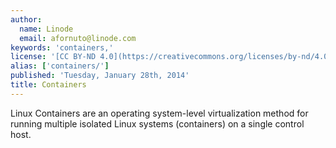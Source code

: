 ```yaml
---
author:
  name: Linode
  email: afornuto@linode.com
keywords: 'containers,'
license: '[CC BY-ND 4.0](https://creativecommons.org/licenses/by-nd/4.0)'
alias: ['containers/']
published: 'Tuesday, January 28th, 2014'
title: Containers
---
```


Linux Containers are an operating system-level virtualization method for running multiple isolated Linux systems (containers) on a single control host.
